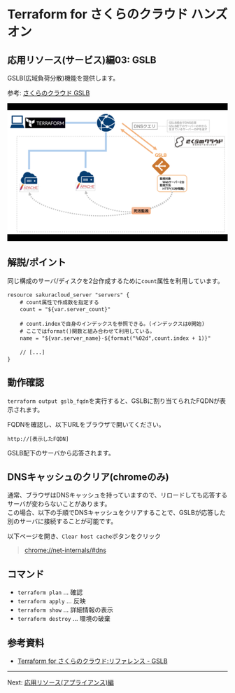 # Terraform for さくらのクラウド ハンズオン

## 応用リソース(サービス)編03: GSLB

GSLB(広域負荷分散)機能を提供します。  

参考: [さくらのクラウド GSLB](http://cloud-news.sakura.ad.jp/gslb/)

![GSLB](../images/gslb.png "GSLB")

## 解説/ポイント

同じ構成のサーバ/ディスクを2台作成するために`count`属性を利用しています。

```hcl
resource sakuracloud_server "servers" {
    # count属性で作成数を指定する
    count = "${var.server_count}"
    
    # count.indexで自身のインデックスを参照できる。(インデックスは0開始)
    # ここではformat()関数と組み合わせて利用している。
    name = "${var.server_name}-${format("%02d",count.index + 1)}"

    // [...]
}
```

## 動作確認

`terraform output gslb_fqdn`を実行すると、GSLBに割り当てられたFQDNが表示されます。

FQDNを確認し、以下URLをブラウザで開いてください。

    http://[表示したFQDN]

GSLB配下のサーバから応答されます。  

## DNSキャッシュのクリア(chromeのみ)

通常、ブラウザはDNSキャッシュを持っていますので、リロードしても応答するサーバが変わらないことがあります。  
この場合、以下の手順でDNSキャッシュをクリアすることで、GSLBが応答した別のサーバに接続することが可能です。

以下ページを開き、`Clear host cache`ボタンをクリック

> [chrome://net-internals/#dns](chrome://net-internals/#dns)

## コマンド

* `terraform plan` … 確認
* `terraform apply` … 反映
* `terraform show` … 詳細情報の表示
* `terraform destroy` … 環境の破棄

## 参考資料

- [Terraform for さくらのクラウド:リファレンス - GSLB](https://sacloud.github.io/terraform-provider-sakuracloud/configuration/resources/GSLB/)

---

Next: [応用リソース(アプライアンス)編](../../03_appliance/README.md)